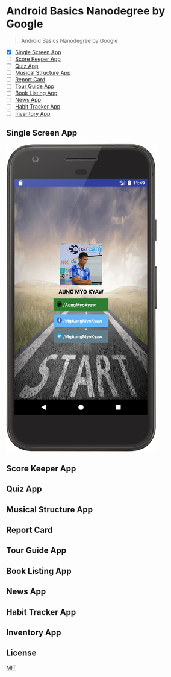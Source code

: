 # Android Basics Nanodegree by Google
> Android Basics Nanodegree by Google

- [x] [Single Screen App](#single-screen-app)
- [ ] [Score Keeper App](#score-keeper-app)
- [ ] [Quiz App](#quiz-app)
- [ ] [Musical Structure App](#musical-structure-app)
- [ ] [Report Card](#report-card)
- [ ] [Tour Guide App](#tour-guide-app)
- [ ] [Book Listing App](#book-listing-app)
- [ ] [News App](#news-app)
- [ ] [Habit Tracker App](#habit-tracker-app)
- [ ] [Inventory App](#inventory-app)

## Single Screen App
![Single Screen App][single-screen-app]

## Score Keeper App

## Quiz App

## Musical Structure App

## Report Card

## Tour Guide App

## Book Listing App

## News App

## Habit Tracker App

## Inventory App

## License
[MIT](./LICENSE)

[single-screen-app]: ./AboutMe/media/about_me.png
